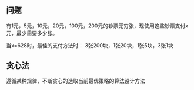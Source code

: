 
## 问题

有1元，5元，10元，20元，100元，200元的钞票无穷张，现使用这些钞票支付x元，最少需要多少张。

当x=628时，最佳的支付方法时： 3张200块，1张20块，1张5块，3张1块

## 贪心法

遵循某种规律，不断贪心的选取当前最优策略的算法设计方法

